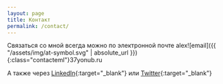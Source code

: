 ```yaml
---
layout: page
title: Контакт
permalink: /contact/
---
```

Связаться со мной всегда можно по электронной почте alex![email]({{ "/assets/img/at-symbol.svg" | absolute_url }}){:class="contacteml"}37yonub.ru

А также через [LinkedIn](https://www.linkedin.com/in/alexanderzlobin/){:target="_blank"} или [Twitter](https://twitter.com/37yonub_ru){:target="_blank"}

